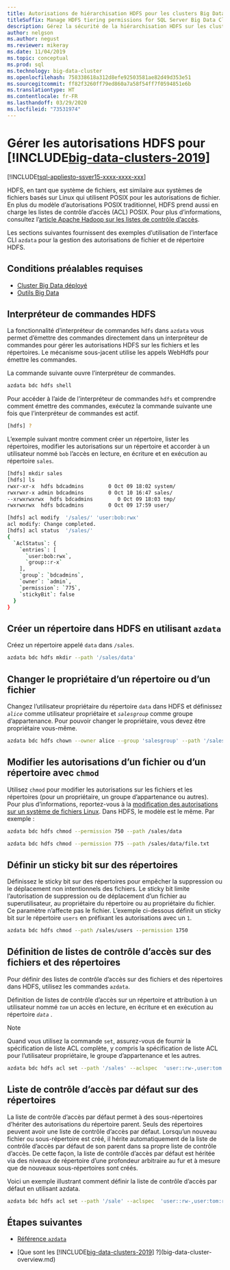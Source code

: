 ```yaml
---
title: Autorisations de hiérarchisation HDFS pour les clusters Big Data SQL Server
titleSuffix: Manage HDFS tiering permissions for SQL Server Big Data Clusters
description: Gérez la sécurité de la hiérarchisation HDFS sur les clusters Big Data SQL Server comme les autorisations sur d’autres systèmes Linux.
author: nelgson
ms.author: negust
ms.reviewer: mikeray
ms.date: 11/04/2019
ms.topic: conceptual
ms.prod: sql
ms.technology: big-data-cluster
ms.openlocfilehash: 758338618a312d8efe92503581ae82d49d353e51
ms.sourcegitcommit: ff82f3260ff79ed860a7a58f54ff7f0594851e6b
ms.translationtype: HT
ms.contentlocale: fr-FR
ms.lasthandoff: 03/29/2020
ms.locfileid: "73531974"
---
```

# <a name="manage-hdfs-permissions-for-big-data-clusters-2019"></a>Gérer les autorisations HDFS pour [!INCLUDE[big-data-clusters-2019](../includes/ssbigdataclusters-ss-nover.md)]

[!INCLUDE[tsql-appliesto-ssver15-xxxx-xxxx-xxx](../includes/tsql-appliesto-ssver15-xxxx-xxxx-xxx.md)]

HDFS, en tant que système de fichiers, est similaire aux systèmes de fichiers basés sur Linux qui utilisent POSIX pour les autorisations de fichier. En plus du modèle d’autorisations POSIX traditionnel, HDFS prend aussi en charge les listes de contrôle d’accès (ACL) POSIX. Pour plus d’informations, consultez l’[article Apache Hadoop sur les listes de contrôle d’accès](https://hadoop.apache.org/docs/current/hadoop-project-dist/hadoop-hdfs/HdfsPermissionsGuide.html#ACLs_.28Access_Control_Lists.29).

Les sections suivantes fournissent des exemples d’utilisation de l’interface CLI `azdata` pour la gestion des autorisations de fichier et de répertoire HDFS.

## <a name="prerequisites"></a>Conditions préalables requises

- [Cluster Big Data déployé](deployment-guidance.md)
- [Outils Big Data](deploy-big-data-tools.md)
  
## <a name="hdfs-shell"></a>Interpréteur de commandes HDFS

La fonctionnalité d’interpréteur de commandes `hdfs` dans `azdata` vous permet d’émettre des commandes directement dans un interpréteur de commandes pour gérer les autorisations HDFS sur les fichiers et les répertoires. Le mécanisme sous-jacent utilise les appels WebHdfs pour émettre les commandes.

La commande suivante ouvre l’interpréteur de commandes.

```bash
azdata bdc hdfs shell
```

Pour accéder à l’aide de l’interpréteur de commandes `hdfs` et comprendre comment émettre des commandes, exécutez la commande suivante une fois que l’interpréteur de commandes est actif.

```bash
[hdfs] ?
```

L’exemple suivant montre comment créer un répertoire, lister les répertoires, modifier les autorisations sur un répertoire et accorder à un utilisateur nommé `bob` l’accès en lecture, en écriture et en exécution au répertoire `sales`.

```bash
[hdfs] mkdir sales
[hdfs] ls
rwxr-xr-x  hdfs bdcadmins        0 Oct 09 18:02 system/
rwxrwxr-x admin bdcadmins        0 Oct 10 16:47 sales/
--xrwxrwxrwx  hdfs bdcadmins        0 Oct 09 18:03 tmp/
rwxrwxrwx  hdfs bdcadmins        0 Oct 09 17:59 user/

[hdfs] acl modify  '/sales/' 'user:bob:rwx'
acl modify: Change completed.
[hdfs] acl status  '/sales/'
{
  `AclStatus`: {
    `entries`: [
      `user:bob:rwx`,
      `group::r-x`
    ],
    `group`: `bdcadmins`,
    `owner`: `admin`,
    `permission`: `775`,
    `stickyBit`: false
  }
}
```

## <a name="create-a-directory-in-hdfs-using-azdata"></a>Créer un répertoire dans HDFS en utilisant `azdata`

Créez un répertoire appelé `data` dans `/sales`.

```bash
azdata bdc hdfs mkdir --path '/sales/data'
```

## <a name="change-owner-of-a-directory-or-file"></a>Changer le propriétaire d’un répertoire ou d’un fichier

Changez l’utilisateur propriétaire du répertoire `data` dans HDFS et définissez *`alice`* comme utilisateur propriétaire et *`salesgroup`* comme groupe d’appartenance. Pour pouvoir changer le propriétaire, vous devez être propriétaire vous-même.

```bash
azdata bdc hdfs chown --owner alice --group 'salesgroup' --path '/sales/data'
```

## <a name="change-permissions-of-a-file-or-directory-with-chmod"></a>Modifier les autorisations d’un fichier ou d’un répertoire avec `chmod`

Utilisez `chmod` pour modifier les autorisations sur les fichiers et les répertoires (pour un propriétaire, un groupe d’appartenance ou autres). Pour plus d’informations, reportez-vous à la [modification des autorisations sur un système de fichiers Linux](https://www.lifewire.com/uses-of-command-chmod-2201064). Dans HDFS, le modèle est le même. Par exemple :

```bash
azdata bdc hdfs chmod --permission 750 --path /sales/data
```

```bash
azdata bdc hdfs chmod --permission 775 --path /sales/data/file.txt
```

## <a name="set-sticky-bit-on-directories"></a>Définir un sticky bit sur des répertoires

Définissez le sticky bit sur des répertoires pour empêcher la suppression ou le déplacement non intentionnels des fichiers. Le sticky bit limite l’autorisation de suppression ou de déplacement d’un fichier au superutilisateur, au propriétaire du répertoire ou au propriétaire du fichier. Ce paramètre n’affecte pas le fichier. L’exemple ci-dessous définit un sticky bit sur le répertoire `users` en préfixant les autorisations avec un `1`.

```bash
azdata bdc hdfs chmod --path /sales/users --permission 1750
```

## <a name="setting-acls-on-files-and-directories"></a>Définition de listes de contrôle d’accès sur des fichiers et des répertoires

Pour définir des listes de contrôle d’accès sur des fichiers et des répertoires dans HDFS, utilisez les commandes `azdata`.

Définition de listes de contrôle d’accès sur un répertoire et attribution à un utilisateur nommé *`tom`* un accès en lecture, en écriture et en exécution au répertoire *`data`* . 

> [!NOTE]
> Quand vous utilisez la commande `set`, assurez-vous de fournir la spécification de liste ACL complète, y compris la spécification de liste ACL pour l’utilisateur propriétaire, le groupe d’appartenance et les autres.

```bash
azdata bdc hdfs acl set --path '/sales' --aclspec  'user::rw-,user:tom:rwx,group::rw-,other::rw-'
```

## <a name="default-acl-on-directories"></a>Liste de contrôle d’accès par défaut sur des répertoires

La liste de contrôle d’accès par défaut permet à des sous-répertoires d’hériter des autorisations du répertoire parent. Seuls des répertoires peuvent avoir une liste de contrôle d’accès par défaut. Lorsqu’un nouveau fichier ou sous-répertoire est créé, il hérite automatiquement de la liste de contrôle d’accès par défaut de son parent dans sa propre liste de contrôle d’accès. De cette façon, la liste de contrôle d’accès par défaut est héritée via des niveaux de répertoire d’une profondeur arbitraire au fur et à mesure que de nouveaux sous-répertoires sont créés.

Voici un exemple illustrant comment définir la liste de contrôle d’accès par défaut en utilisant azdata.

```bash
azdata bdc hdfs acl set --path '/sale' --aclspec  'user::rw-,user:tom:rwx,group::rw-,other::rw-,default:group::rw-,default:user::rw-,default:other::rw-'
```

## <a name="next-steps"></a>Étapes suivantes

- [Référence `azdata`](reference-azdata.md)

- [Que sont les [!INCLUDE[big-data-clusters-2019](../includes/ssbigdataclusters-ver15.md)] ?](big-data-cluster-overview.md)
